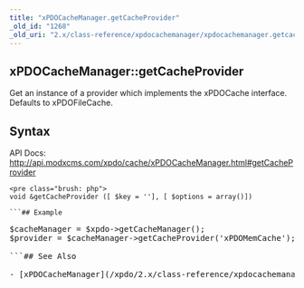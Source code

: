 ```yaml
---
title: "xPDOCacheManager.getCacheProvider"
_old_id: "1268"
_old_uri: "2.x/class-reference/xpdocachemanager/xpdocachemanager.getcacheprovider"
---
```


## xPDOCacheManager::getCacheProvider

Get an instance of a provider which implements the xPDOCache interface. Defaults to xPDOFileCache.

## Syntax

API Docs: <http://api.modxcms.com/xpdo/cache/xPDOCacheManager.html#getCacheProvider>

```
<pre class="brush: php">
void &getCacheProvider ([ $key = ''], [ $options = array()])

```## Example

```
<pre class="brush: php">
$cacheManager = $xpdo->getCacheManager();
$provider = $cacheManager->getCacheProvider('xPDOMemCache');

```## See Also

- [xPDOCacheManager](/xpdo/2.x/class-reference/xpdocachemanager "xPDOCacheManager")